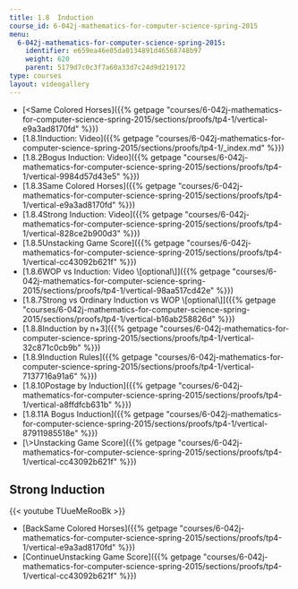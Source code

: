 ```yaml
---
title: 1.8  Induction
course_id: 6-042j-mathematics-for-computer-science-spring-2015
menu:
  6-042j-mathematics-for-computer-science-spring-2015:
    identifier: e659ea46e05da0134891d46568748b97
    weight: 620
    parent: 5179d7c0c3f7a60a33d7c24d9d219172
type: courses
layout: videogallery
---
```

*   [<Same Colored Horses]({{% getpage "courses/6-042j-mathematics-for-computer-science-spring-2015/sections/proofs/tp4-1/vertical-e9a3ad8170fd" %}})
*   [1.8.1Induction: Video]({{% getpage "courses/6-042j-mathematics-for-computer-science-spring-2015/sections/proofs/tp4-1/_index.md" %}})
*   [1.8.2Bogus Induction: Video]({{% getpage "courses/6-042j-mathematics-for-computer-science-spring-2015/sections/proofs/tp4-1/vertical-9984d57d43e5" %}})
*   [1.8.3Same Colored Horses]({{% getpage "courses/6-042j-mathematics-for-computer-science-spring-2015/sections/proofs/tp4-1/vertical-e9a3ad8170fd" %}})
*   [1.8.4Strong Induction: Video]({{% getpage "courses/6-042j-mathematics-for-computer-science-spring-2015/sections/proofs/tp4-1/vertical-828ce2b900d3" %}})
*   [1.8.5Unstacking Game Score]({{% getpage "courses/6-042j-mathematics-for-computer-science-spring-2015/sections/proofs/tp4-1/vertical-cc43092b621f" %}})
*   [1.8.6WOP vs Induction: Video \\\[optional\\\]]({{% getpage "courses/6-042j-mathematics-for-computer-science-spring-2015/sections/proofs/tp4-1/vertical-98aa517cd42e" %}})
*   [1.8.7Strong vs Ordinary Induction vs WOP \\\[optional\\\]]({{% getpage "courses/6-042j-mathematics-for-computer-science-spring-2015/sections/proofs/tp4-1/vertical-b16ab258826d" %}})
*   [1.8.8Induction by n+3]({{% getpage "courses/6-042j-mathematics-for-computer-science-spring-2015/sections/proofs/tp4-1/vertical-32c871c0cb9b" %}})
*   [1.8.9Induction Rules]({{% getpage "courses/6-042j-mathematics-for-computer-science-spring-2015/sections/proofs/tp4-1/vertical-7137716a91a6" %}})
*   [1.8.10Postage by Induction]({{% getpage "courses/6-042j-mathematics-for-computer-science-spring-2015/sections/proofs/tp4-1/vertical-a8ffdfcb631b" %}})
*   [1.8.11A Bogus Induction]({{% getpage "courses/6-042j-mathematics-for-computer-science-spring-2015/sections/proofs/tp4-1/vertical-87911985518e" %}})
*   [\\>Unstacking Game Score]({{% getpage "courses/6-042j-mathematics-for-computer-science-spring-2015/sections/proofs/tp4-1/vertical-cc43092b621f" %}})

Strong Induction
----------------

{{< youtube TUueMeRooBk >}}

*   [BackSame Colored Horses]({{% getpage "courses/6-042j-mathematics-for-computer-science-spring-2015/sections/proofs/tp4-1/vertical-e9a3ad8170fd" %}})
*   [ContinueUnstacking Game Score]({{% getpage "courses/6-042j-mathematics-for-computer-science-spring-2015/sections/proofs/tp4-1/vertical-cc43092b621f" %}})
